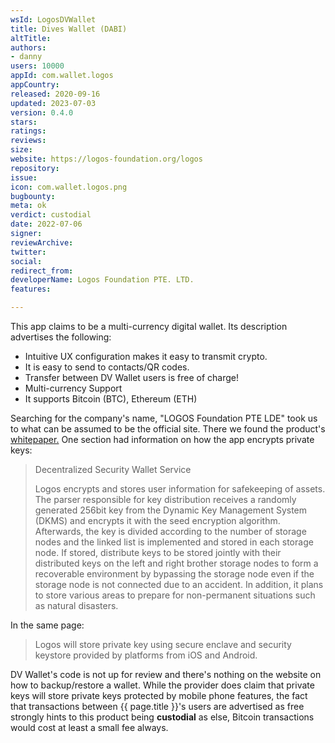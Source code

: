 ```yaml
---
wsId: LogosDVWallet
title: Dives Wallet (DABI)
altTitle: 
authors:
- danny
users: 10000
appId: com.wallet.logos
appCountry: 
released: 2020-09-16
updated: 2023-07-03
version: 0.4.0
stars: 
ratings: 
reviews: 
size: 
website: https://logos-foundation.org/logos
repository: 
issue: 
icon: com.wallet.logos.png
bugbounty: 
meta: ok
verdict: custodial
date: 2022-07-06
signer: 
reviewArchive: 
twitter: 
social: 
redirect_from: 
developerName: Logos Foundation PTE. LTD.
features: 

---
```


This app claims to be a multi-currency digital wallet. Its description advertises the following:

>
 - Intuitive UX configuration makes it easy to transmit crypto.
 - It is easy to send to contacts/QR codes.
 - Transfer between DV Wallet users is free of charge!
 - Multi-currency Support
 - It supports Bitcoin (BTC), Ethereum (ETH)
 
 
Searching for the company's name, "LOGOS Foundation PTE LDE" took us to what can be assumed to be the official site. There we found the product's [whitepaper.](https://logos-foundation.org/logos-en.pdf) One section had information on how the app encrypts private keys:

> Decentralized Security Wallet Service
>
>  Logos encrypts and stores user information for safekeeping of assets. The parser responsible for key distribution receives a randomly generated 256bit key from the Dynamic Key Management System (DKMS) and encrypts it with the seed encryption algorithm. Afterwards, the key is divided according to the number of storage nodes and the linked list is implemented and stored in each storage node. If stored, distribute keys to be stored jointly with their distributed keys on the left and right brother storage nodes to form a recoverable environment by bypassing the storage node even if the storage node is not connected due to an accident. In addition, it plans to store various areas to prepare for non-permanent situations such as natural disasters. 

In the same page:

> Logos will store private key using secure enclave and security
keystore provided by platforms from iOS and Android.

DV Wallet's code is not up for review and there's nothing on the website on how to backup/restore a wallet. While the provider does claim that private keys will store private keys protected by mobile phone features, the fact that transactions between {{ page.title }}'s users are advertised as free strongly hints to this product being **custodial** as else, Bitcoin transactions would cost at least a small fee always.